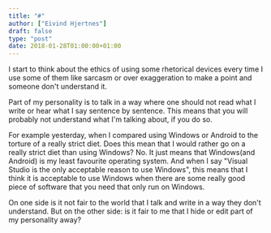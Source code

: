 ```yaml
---
title: "#"
author: ["Eivind Hjertnes"]
draft: false
type: "post"
date: 2018-01-28T01:00:00+01:00
---
```


I start to think about the ethics of using some rhetorical devices every
time I use some of them like sarcasm or over exaggeration to make a
point and someone don't understand it.

Part of my personality is to talk in a way where one should not read
what I write or hear what I say sentence by sentence. This means that
you will probably not understand what I'm talking about, if you do so.

For example yesterday, when I compared using Windows or Android to the
torture of a really strict diet. Does this mean that I would rather go
on a really strict diet than using Windows? No. It just means that
Windows(and Android) is my least favourite operating system. And when I
say "Visual Studio is the only acceptable reason to use Windows", this
means that I think it is acceptable to use Windows when there are some
really good piece of software that you need that only run on Windows.

On one side is it not fair to the world that I talk and write in a way
they don't understand. But on the other side: is it fair to me that I
hide or edit part of my personality away?

